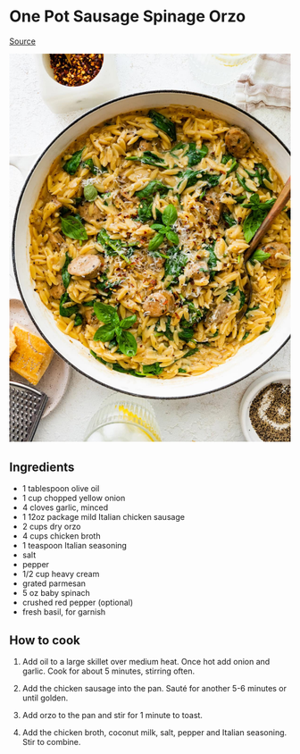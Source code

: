 # One Pot Sausage Spinage Orzo

[Source](https://www.eatingbirdfood.com/one-pan-chicken-sausage-and-orzo/)

![One Pot Sausage Spinage Orzo](chicken-sausage-orzo-hero.jpg)

## Ingredients

- 1 tablespoon olive oil
- 1 cup chopped yellow onion
- 4 cloves garlic, minced
- 1 12oz package mild Italian chicken sausage
- 2 cups dry orzo
- 4 cups chicken broth
- 1 teaspoon Italian seasoning
- salt
- pepper
- 1/2 cup heavy cream
- grated parmesan
- 5 oz baby spinach
- crushed red pepper (optional)
- fresh basil, for garnish

## How to cook

1. Add oil to a large skillet over medium heat. Once hot
add onion and garlic. Cook for about 5 minutes, stirring
often.

2. Add the chicken sausage into the pan. Sauté for another
5-6 minutes or until golden.

3. Add orzo to the pan and stir for 1 minute to toast.

4. Add the chicken broth, coconut milk, salt, pepper and
Italian seasoning. Stir to combine.
